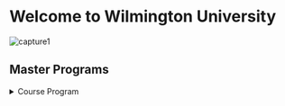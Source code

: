 # Welcome to Wilmington University

![capture1](https://user-images.githubusercontent.com/44885441/48521130-2ff67780-e841-11e8-8efa-807518dbd66f.PNG)

## Master Programs

<details>
<summary> Course Program</summary>
<br>
<pre>

## Information Assurance
<details>
<summary> Information Assurance </summary>
<br>
-----------------------
 |  Information Assurance     | Instructor                 | Cost                       | Schedule                 | 
| -------------------------- |:--------------------------:| --------------------------:|--------------------------
| - MAJ 6610                 | Mario Yepes                | $1600                      |Wednesday / Tuesday       |
| - MAJ 7000                 | James Jones                | $1600                      |Tuesday / Thursday        |
| - SEC 6010                 | Ryan Connor                | $1400                      |Friday                    |
| - SEC 6030                 | Jhon Smith                 | $1400                      |Monday                    |
| - SEC 6060                 | Beverly Flowers            | $1400                      |Thursday      
-----------------------------
 
## Project Managment

<details>
<summary> IPM </summary>
<br>

----------------------
 |  Project Managment    | Instructor                 | Cost                       | Schedule                 | 
| -------------------------- |:--------------------------:| --------------------------:|--------------------------
| - IPM 6000                 | Mike Tyson                 | $1600                      |Monday / Tuesday          |
| - IPM 6020                 | Edward Flamingo            | $1600                      |Thursday                  |
| - IPM 6010                 | Lebron Jackson             | $1400                      |Wednesday/ Friday                    |
| - IPM 6030                 | Paul Curry                 | $1400                      |Monday                    |
| - IPM 6050                 | Samantha Keys              | $1400                      |Wednesday /Thursday      
-----------------------------

## Cyber Security
<details>
<summary> Cyber Security </summary>
<br>

----------------------
 |  Cyber Security    | Instructor                 | Cost                       | Schedule                 | 
| -------------------------- |:--------------------------:| --------------------------:|--------------------------
| - CYB 6000                 | Drew Brees                 | $1600                      |Wednesday                 |
| - CYB 6010                 | Dan Mario                  | $1600                      |Tuesday                   |
| - SEC 6010                 | Bret Favre                 | $1400                      |Friday                    |
| - SEC 6030                 | John Elway                 | $1400                      |Monday                    |
| - SEC 6060                 | Steve Young                | $1400                      |Thursday      
-----------------------------
